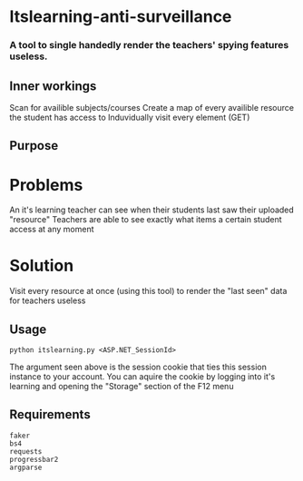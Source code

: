 # Itslearning-anti-surveillance
### A tool to single handedly render the teachers' spying features useless.
## Inner workings
 Scan for availible subjects/courses
 Create a map of every availible resource the student has access to
 Induvidually visit every element (GET)

## Purpose
# Problems
 An it's learning teacher can see when their students last saw their uploaded "resource"
 Teachers are able to see exactly what items a certain student access at any moment
# Solution
 Visit every resource at once (using this tool) to render the "last seen" data for teachers useless

## Usage
```
python itslearning.py <ASP.NET_SessionId>
```
 The argument seen above is the session cookie that ties this session instance to your account.
 You can aquire the cookie by logging into it's learning and opening the "Storage" section of the F12 menu

## Requirements
```
faker
bs4
requests
progressbar2
argparse
```
